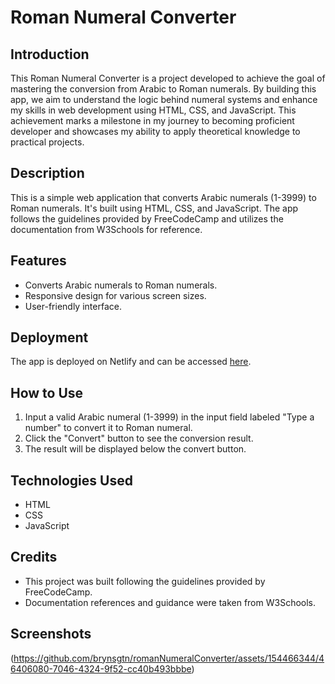 # Roman Numeral Converter

## Introduction
This Roman Numeral Converter is a project developed to achieve the goal of mastering the conversion from Arabic to Roman numerals. By building this app, we aim to understand the logic behind numeral systems and enhance my skills in web development using HTML, CSS, and JavaScript. This achievement marks a milestone in my journey to becoming proficient developer and showcases my ability to apply theoretical knowledge to practical projects.

## Description
This is a simple web application that converts Arabic numerals (1-3999) to Roman numerals. It's built using HTML, CSS, and JavaScript. The app follows the guidelines provided by FreeCodeCamp and utilizes the documentation from W3Schools for reference.

## Features
- Converts Arabic numerals to Roman numerals.
- Responsive design for various screen sizes.
- User-friendly interface.

## Deployment
The app is deployed on Netlify and can be accessed [here](https://romannumeralconverterapp.netlify.app/).

## How to Use
1. Input a valid Arabic numeral (1-3999) in the input field labeled "Type a number" to convert it to Roman numeral.
3. Click the "Convert" button to see the conversion result.
4. The result will be displayed below the convert button.

## Technologies Used
- HTML
- CSS
- JavaScript

## Credits
- This project was built following the guidelines provided by FreeCodeCamp.
- Documentation references and guidance were taken from W3Schools.

## Screenshots
(https://github.com/brynsgtn/romanNumeralConverter/assets/154466344/46406080-7046-4324-9f52-cc40b493bbbe)



